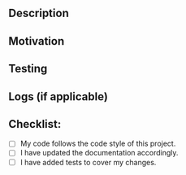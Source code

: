 <!--- Thank you for contributing to freebsd-collection!  -->

## Description

<!--- Describe your changes -->

## Motivation

<!--- Why is this change required? What problem does it solve? -->
<!--- If it fixes an open issue, insert the link to an issue here. -->

## Testing

<!--- Describe how you tested your changes. -->

## Logs (if applicable)

## Checklist:

<!--- Go over all the following points and put an `x` in all the boxes that apply. -->

- [ ] My code follows the code style of this project.
- [ ] I have updated the documentation accordingly.
- [ ] I have added tests to cover my changes.
